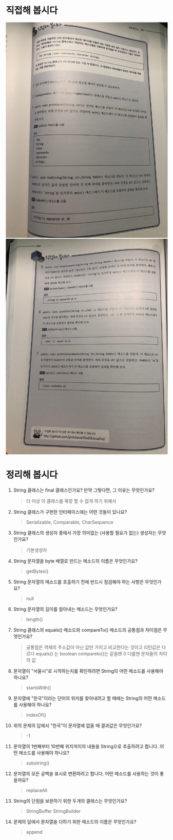 # 직접해 봅시다

![img.png](img.png)
![img_1.png](img_1.png)

# 정리해 봅시다
1. String 클래스는 final 클래스인가요? 만약 그렇다면, 그 이유는 무엇인가요?

   > 더 이상 이 클래스를 확장 할 수 없게 하기 위해서
   
2. String 클래스가 구현한 인터페이스에는 어떤 것들이 있나요?

   > Serializable, Comparable, CharSequence

3. String 클래스의 생성자 중에서 가장 의미없는 (사용할 필요가 없는) 생성자는 무엇인가요?

    > 기본생성자

4. String 문자열을 byte 배열로 만드는 메소드의 이름은 무엇인가요?

    > getBytes()

5. String 문자열의 메소드를 호출하기 전에 반드시 점검해야 하는 사항은 무엇인가요?

    > null

6. String 문자열의 길이를 알아내는 메소드는 무엇인가요?

    > length()

7. String 클래스의 equals() 메소드와 compareTo() 메소드의 공통점과 차이점은 무엇인가요?

    > 공통점은 객체의 주소값이 아닌 값만 가지고 비교한다는 것이고 리턴값은 다르다 equals() 는 boolean compareto()는 같을떈 0 다를땐 문자들의 차이의 값

8. 문자열이 "서울시"로 시작하는지를 확인하려면 String의 어떤 메소드를 사용해야 하나요?

    > startsWith()

9. 문자열에 "한국"이라는 단어의 위치를 찾아내려고 할 때에는 String의 어떤 메소드를 사용해야 하나요?

    > indexOf()
   
10. 위의 문제의 답에서 "한국"이 문자열에 없을 때 결과값은 무엇인가요?

    > -1

11. 문자열의 1번째부터 10번째 위치까지의 내용을 String으로 추출하려고 합니다. 어떤 메소드를 사용해야 하나요?

    > substring()

12. 문자열의 모든 공백을  표시로 변환하려고 합니다. 어떤 메소드를 사용하는 것이 좋을까요?

    > replaceAll

13. String의 단점을 보완하기 위한 두개의 클래스는 무엇인가요?

    > StringBuffer StringBuilder

14. 문제의 답에서 문자열을 더하기 위한 메소드의 이름은 무엇인가요?

    > append

